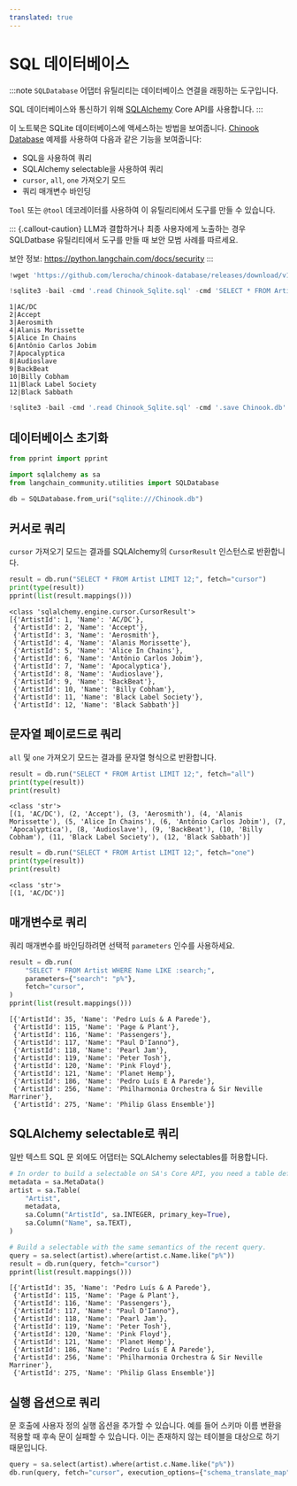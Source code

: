 ```yaml
---
translated: true
---
```


# SQL 데이터베이스

:::note
`SQLDatabase` 어댑터 유틸리티는 데이터베이스 연결을 래핑하는 도구입니다.

SQL 데이터베이스와 통신하기 위해 [SQLAlchemy] Core API를 사용합니다.
:::

이 노트북은 SQLite 데이터베이스에 액세스하는 방법을 보여줍니다.
[Chinook Database] 예제를 사용하여 다음과 같은 기능을 보여줍니다:

- SQL을 사용하여 쿼리
- SQLAlchemy selectable을 사용하여 쿼리
- `cursor`, `all`, `one` 가져오기 모드
- 쿼리 매개변수 바인딩

[Chinook Database]: https://github.com/lerocha/chinook-database
[SQLAlchemy]: https://www.sqlalchemy.org/

`Tool` 또는 `@tool` 데코레이터를 사용하여 이 유틸리티에서 도구를 만들 수 있습니다.

::: {.callout-caution}
LLM과 결합하거나 최종 사용자에게 노출하는 경우 SQLDatbase 유틸리티에서 도구를 만들 때 보안 모범 사례를 따르세요.

보안 정보: https://python.langchain.com/docs/security
:::

```python
!wget 'https://github.com/lerocha/chinook-database/releases/download/v1.4.2/Chinook_Sqlite.sql'
```

```python
!sqlite3 -bail -cmd '.read Chinook_Sqlite.sql' -cmd 'SELECT * FROM Artist LIMIT 12;' -cmd '.quit'
```

```output
1|AC/DC
2|Accept
3|Aerosmith
4|Alanis Morissette
5|Alice In Chains
6|Antônio Carlos Jobim
7|Apocalyptica
8|Audioslave
9|BackBeat
10|Billy Cobham
11|Black Label Society
12|Black Sabbath
```

```python
!sqlite3 -bail -cmd '.read Chinook_Sqlite.sql' -cmd '.save Chinook.db' -cmd '.quit'
```

## 데이터베이스 초기화

```python
from pprint import pprint

import sqlalchemy as sa
from langchain_community.utilities import SQLDatabase

db = SQLDatabase.from_uri("sqlite:///Chinook.db")
```

## 커서로 쿼리

`cursor` 가져오기 모드는 결과를 SQLAlchemy의 `CursorResult` 인스턴스로 반환합니다.

```python
result = db.run("SELECT * FROM Artist LIMIT 12;", fetch="cursor")
print(type(result))
pprint(list(result.mappings()))
```

```output
<class 'sqlalchemy.engine.cursor.CursorResult'>
[{'ArtistId': 1, 'Name': 'AC/DC'},
 {'ArtistId': 2, 'Name': 'Accept'},
 {'ArtistId': 3, 'Name': 'Aerosmith'},
 {'ArtistId': 4, 'Name': 'Alanis Morissette'},
 {'ArtistId': 5, 'Name': 'Alice In Chains'},
 {'ArtistId': 6, 'Name': 'Antônio Carlos Jobim'},
 {'ArtistId': 7, 'Name': 'Apocalyptica'},
 {'ArtistId': 8, 'Name': 'Audioslave'},
 {'ArtistId': 9, 'Name': 'BackBeat'},
 {'ArtistId': 10, 'Name': 'Billy Cobham'},
 {'ArtistId': 11, 'Name': 'Black Label Society'},
 {'ArtistId': 12, 'Name': 'Black Sabbath'}]
```

## 문자열 페이로드로 쿼리

`all` 및 `one` 가져오기 모드는 결과를 문자열 형식으로 반환합니다.

```python
result = db.run("SELECT * FROM Artist LIMIT 12;", fetch="all")
print(type(result))
print(result)
```

```output
<class 'str'>
[(1, 'AC/DC'), (2, 'Accept'), (3, 'Aerosmith'), (4, 'Alanis Morissette'), (5, 'Alice In Chains'), (6, 'Antônio Carlos Jobim'), (7, 'Apocalyptica'), (8, 'Audioslave'), (9, 'BackBeat'), (10, 'Billy Cobham'), (11, 'Black Label Society'), (12, 'Black Sabbath')]
```

```python
result = db.run("SELECT * FROM Artist LIMIT 12;", fetch="one")
print(type(result))
print(result)
```

```output
<class 'str'>
[(1, 'AC/DC')]
```

## 매개변수로 쿼리

쿼리 매개변수를 바인딩하려면 선택적 `parameters` 인수를 사용하세요.

```python
result = db.run(
    "SELECT * FROM Artist WHERE Name LIKE :search;",
    parameters={"search": "p%"},
    fetch="cursor",
)
pprint(list(result.mappings()))
```

```output
[{'ArtistId': 35, 'Name': 'Pedro Luís & A Parede'},
 {'ArtistId': 115, 'Name': 'Page & Plant'},
 {'ArtistId': 116, 'Name': 'Passengers'},
 {'ArtistId': 117, 'Name': "Paul D'Ianno"},
 {'ArtistId': 118, 'Name': 'Pearl Jam'},
 {'ArtistId': 119, 'Name': 'Peter Tosh'},
 {'ArtistId': 120, 'Name': 'Pink Floyd'},
 {'ArtistId': 121, 'Name': 'Planet Hemp'},
 {'ArtistId': 186, 'Name': 'Pedro Luís E A Parede'},
 {'ArtistId': 256, 'Name': 'Philharmonia Orchestra & Sir Neville Marriner'},
 {'ArtistId': 275, 'Name': 'Philip Glass Ensemble'}]
```

## SQLAlchemy selectable로 쿼리

일반 텍스트 SQL 문 외에도 어댑터는 SQLAlchemy selectables를 허용합니다.

```python
# In order to build a selectable on SA's Core API, you need a table definition.
metadata = sa.MetaData()
artist = sa.Table(
    "Artist",
    metadata,
    sa.Column("ArtistId", sa.INTEGER, primary_key=True),
    sa.Column("Name", sa.TEXT),
)

# Build a selectable with the same semantics of the recent query.
query = sa.select(artist).where(artist.c.Name.like("p%"))
result = db.run(query, fetch="cursor")
pprint(list(result.mappings()))
```

```output
[{'ArtistId': 35, 'Name': 'Pedro Luís & A Parede'},
 {'ArtistId': 115, 'Name': 'Page & Plant'},
 {'ArtistId': 116, 'Name': 'Passengers'},
 {'ArtistId': 117, 'Name': "Paul D'Ianno"},
 {'ArtistId': 118, 'Name': 'Pearl Jam'},
 {'ArtistId': 119, 'Name': 'Peter Tosh'},
 {'ArtistId': 120, 'Name': 'Pink Floyd'},
 {'ArtistId': 121, 'Name': 'Planet Hemp'},
 {'ArtistId': 186, 'Name': 'Pedro Luís E A Parede'},
 {'ArtistId': 256, 'Name': 'Philharmonia Orchestra & Sir Neville Marriner'},
 {'ArtistId': 275, 'Name': 'Philip Glass Ensemble'}]
```

## 실행 옵션으로 쿼리

문 호출에 사용자 정의 실행 옵션을 추가할 수 있습니다.
예를 들어 스키마 이름 변환을 적용할 때 후속 문이 실패할 수 있습니다. 이는 존재하지 않는 테이블을 대상으로 하기 때문입니다.

```python
query = sa.select(artist).where(artist.c.Name.like("p%"))
db.run(query, fetch="cursor", execution_options={"schema_translate_map": {None: "bar"}})
```
